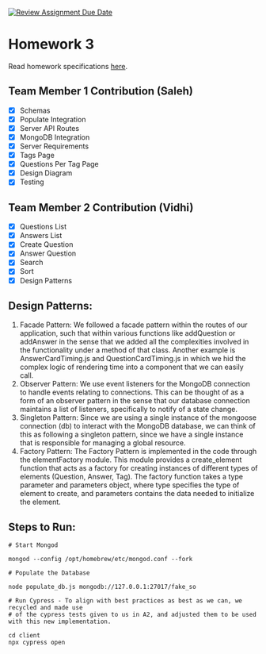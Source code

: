 [![Review Assignment Due Date](https://classroom.github.com/assets/deadline-readme-button-24ddc0f5d75046c5622901739e7c5dd533143b0c8e959d652212380cedb1ea36.svg)](https://classroom.github.com/a/8-yb8gCE)
# Homework 3

Read homework specifications [here](https://northeastern-my.sharepoint.com/:w:/r/personal/j_mitra_northeastern_edu/Documents/cs%205500/CS5500%20Foundations%20of%20Software%20Engineering.docx?d=wf0fe626cdd1e44558d38e6e595b6e433&csf=1&web=1&e=EDdUEu).

## Team Member 1 Contribution (Saleh)
- [X] Schemas
- [X] Populate Integration
- [X] Server API Routes
- [X] MongoDB Integration
- [X] Server Requirements
- [X] Tags Page
- [X] Questions Per Tag Page
- [X] Design Diagram
- [X] Testing

## Team Member 2 Contribution (Vidhi)
- [x] Questions List
- [X] Answers List
- [x] Create Question
- [X] Answer Question
- [X] Search 
- [X] Sort
- [X] Design Patterns

## Design Patterns:
1. Facade Pattern: We followed a facade pattern within the routes of our application, such that within various functions like addQuestion or addAnswer in the sense that we added all the complexities involved in the functionality under a method of that class. Another example is AnswerCardTiming.js and QuestionCardTiming.js in which we hid the complex logic of rendering time into a component that we can easily call.
2. Observer Pattern: We use event listeners for the MongoDB connection to handle events relating to connections. This can be thought of as a form of an observer pattern in the sense that our database connection maintains a list of listeners, specifically to notify of a state change.
3. Singleton Pattern: Since we are using a single instance of the mongoose connection (db) to interact with the MongoDB database, we can think of this as following a singleton pattern, since we have a single instance that is responsible for managing a global resource.
4. Factory Pattern: The Factory Pattern is implemented in the code through the elementFactory module. This module provides a create_element function that acts as a factory for creating instances of different types of elements (Question, Answer, Tag). The factory function takes a type parameter and parameters object, where type specifies the type of element to create, and parameters contains the data needed to initialize the element.

## Steps to Run:

    # Start Mongod

    mongod --config /opt/homebrew/etc/mongod.conf --fork

    # Populate the Database

    node populate_db.js mongodb://127.0.0.1:27017/fake_so

    # Run Cypress - To align with best practices as best as we can, we recycled and made use
    # of the cypress tests given to us in A2, and adjusted them to be used with this new implementation.

    cd client
    npx cypress open